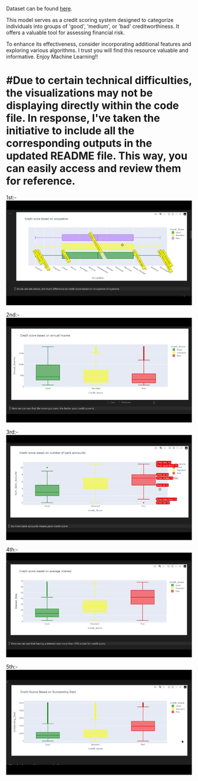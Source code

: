 Dataset can be found [here](https://statso.io/credit-score-classification-case-study/).



This model serves as a credit scoring system designed to categorize individuals into groups of 'good', 'medium', or 'bad' creditworthiness. It offers a valuable tool for assessing financial risk.

To enhance its effectiveness, consider incorporating additional features and exploring various algorithms.
I trust you will find this resource valuable and informative.
Enjoy Machine Learning!!



# #Due to certain technical difficulties, the visualizations may not be displaying directly within the code file. In response, I've taken the initiative to include all the corresponding outputs in the updated README file. This way, you can easily access and review them for reference.

1st:-
![First Output](<First Output.gif>)


2nd:-
![Second Output](Second.gif)

3rd:-
![Third Output](Third.gif)

4th:-
![Fourth Output](Fourth.gif)

5th:-
![Fifth Output](Fifth.gif)